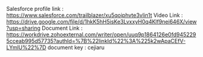 Salesforce profile link : https://www.salesforce.com/trailblazer/xu5qoiphvte3vlin1t
Video Link : https://drive.google.com/file/d/1hkK5hH5isKe3LvxxyH0q4Klf9nei646X/view?usp=sharing
Document Link : https://workdrive.zohoexternal.com/writer/open/uuq9p1864126e0fd9452295cceab995d57735?authId=%7B%22linkId%22%3A%225k2wApaCEfV-LYmlU%22%7D 
document key : cejiaru
